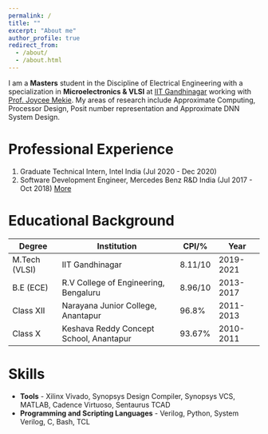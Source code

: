 ```yaml
---
permalink: /
title: ""
excerpt: "About me"
author_profile: true
redirect_from: 
  - /about/
  - /about.html
---
```

I am a **Masters** student in the Discipline of Electrical Engineering with a specialization in **Microelectronics & VLSI** at [IIT Gandhinagar](https://iitgn.ac.in/) working with [Prof. Joycee Mekie](https://joycee.people.iitgn.ac.in/). My areas of research include Approximate Computing, Processor Design, Posit number representation and Approximate DNN System Design. 


Professional Experience
======
1. Graduate Technical Intern, Intel India (Jul 2020 - Dec 2020)
2. Software Development Engineer, Mercedes Benz R&D India (Jul 2017 - Oct 2018)
[More](https://varuntejb.github.io/experience/)

Educational Background
======

| Degree        | Institution                             | CPI/%   | Year      |
|---------------|-----------------------------------------|---------|-----------|
| M.Tech (VLSI) | IIT Gandhinagar                         | 8.11/10 | 2019-2021 |
| B.E (ECE)     | R.V College of Engineering, Bengaluru   | 8.96/10 | 2013-2017 |
| Class XII     | Narayana Junior College, Anantapur      | 96.8%   | 2011-2013 |
| Class X       | Keshava Reddy Concept School, Anantapur | 93.67%  | 2010-2011 |

Skills
======
* **Tools** - Xilinx Vivado, Synopsys Design Compiler, Synopsys VCS, MATLAB, Cadence Virtuoso, Sentaurus TCAD
* **Programming and Scripting Languages** - Verilog, Python, System Verilog, C, Bash, TCL
